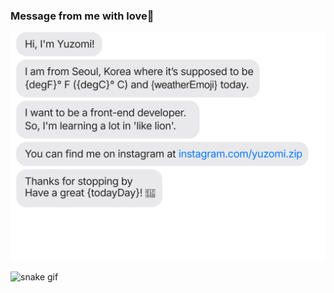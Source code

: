

### Message from me with love💪
![chat_svg](https://github.com/yuzomi/yuzomi/blob/main/chat.svg)

![snake gif](https://github.com/yuzomi/yuzomi/blob/output/github-contribution-grid-snake.svg)
